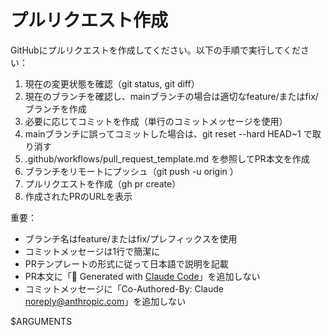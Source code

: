 # プルリクエスト作成

GitHubにプルリクエストを作成してください。以下の手順で実行してください：

1. 現在の変更状態を確認（git status, git diff）
2. 現在のブランチを確認し、mainブランチの場合は適切なfeature/またはfix/ブランチを作成
3. 必要に応じてコミットを作成（単行のコミットメッセージを使用）
4. mainブランチに誤ってコミットした場合は、git reset --hard HEAD~1 で取り消す
5. .github/workflows/pull_request_template.md を参照してPR本文を作成
6. ブランチをリモートにプッシュ（git push -u origin <branch-name>）
7. プルリクエストを作成（gh pr create）
8. 作成されたPRのURLを表示

重要：

- ブランチ名はfeature/またはfix/プレフィックスを使用
- コミットメッセージは1行で簡潔に
- PRテンプレートの形式に従って日本語で説明を記載
- PR本文に「🤖 Generated with [Claude Code](https://claude.ai/code)」を追加しない
- コミットメッセージに「Co-Authored-By: Claude <noreply@anthropic.com>」を追加しない

$ARGUMENTS
